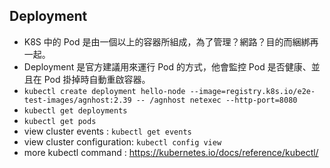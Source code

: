 
## Deployment

- K8S 中的 Pod 是由一個以上的容器所組成，為了管理？網路？目的而綑綁再一起。
- Deployment 是官方建議用來運行 Pod 的方式，他會監控 Pod 是否健康、並且在 Pod 掛掉時自動重啟容器。
- `kubectl create deployment hello-node --image=registry.k8s.io/e2e-test-images/agnhost:2.39 -- /agnhost netexec --http-port=8080`
- `kubectl get deployments`
- `kubectl get pods`
- view cluster events : `kubectl get events`
- view cluster configuration: `kubectl config view`
- more kubectl command : https://kubernetes.io/docs/reference/kubectl/